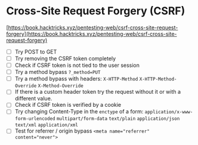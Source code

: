 # Cross-Site Request Forgery (CSRF)  

[https://book.hacktricks.xyz/pentesting-web/csrf-cross-site-request-forgery](https://book.hacktricks.xyz/pentesting-web/csrf-cross-site-request-forgery)  

- [ ] Try POST to GET  
- [ ] Try removing the CSRF token completely  
- [ ] Check if CSRF token is not tied to the user session  
- [ ] Try a method bypass `?_method=PUT`  
- [ ] Try a method bypass with headers: `X-HTTP-Method` `X-HTTP-Method-Override` `X-Method-Override`  
- [ ] If there is a custom header token try the request without it or with a different value.  
- [ ] Check if CSRF token is verified by a cookie  
- [ ] Try changing Content-Type in the `enctype` of a form: `application/x-www-form-urlencoded` `multipart/form-data` `text/plain` `application/json` `text/xml` `application/xml`  
- [ ] Test for referrer / origin bypass `<meta name="referrer" content="never">`
